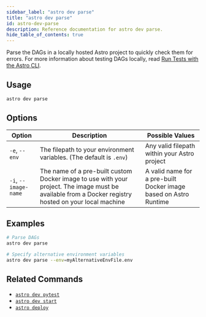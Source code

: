 ```yaml
---
sidebar_label: "astro dev parse"
title: "astro dev parse"
id: astro-dev-parse
description: Reference documentation for astro dev parse.
hide_table_of_contents: true
---
```


Parse the DAGs in a locally hosted Astro project to quickly check them for errors. For more information about testing DAGs locally, read [Run Tests with the Astro CLI](test-and-troubleshoot-locally.md#run-tests-with-the-astro-cli).

## Usage

```sh
astro dev parse
```

## Options

| Option              | Description                                                                                   | Possible Values                                 |
| ------------------- | --------------------------------------------------------------------------------------------- | ----------------------------------------------- |
| `-e`, `--env`       | The filepath to your environment variables. (The default is `.env`)                            | Any valid filepath within your Astro project   |
| `-i`, `--image-name`      | The name of a pre-built custom Docker image to use with your project. The image must be available from a Docker registry hosted on your local machine                                      | A valid name for a pre-built Docker image based on Astro Runtime |

## Examples

```sh
# Parse DAGs
astro dev parse

# Specify alternative environment variables
astro dev parse --env=myAlternativeEnvFile.env
```

## Related Commands

- [`astro dev pytest`](cli/astro-dev-pytest.md)
- [`astro dev start`](cli/astro-dev-start.md)
- [`astro deploy`](cli/astro-deploy.md)
